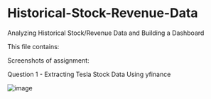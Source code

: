 # Historical-Stock-Revenue-Data
Analyzing Historical Stock/Revenue Data and Building a Dashboard

This file contains:

Screenshots of assignment:

Question 1 - Extracting Tesla Stock Data Using yfinance

![image](https://user-images.githubusercontent.com/128512405/232254915-91403857-2eb7-4696-bed4-192878680f2f.png)





